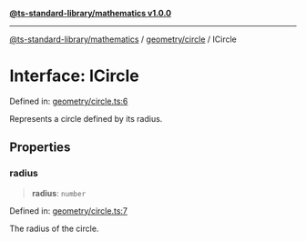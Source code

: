 [**@ts-standard-library/mathematics v1.0.0**](../../../README.md)

***

[@ts-standard-library/mathematics](../../../README.md) / [geometry/circle](../README.md) / ICircle

# Interface: ICircle

Defined in: [geometry/circle.ts:6](https://github.com/gabaudette/ts-stdlib/blob/ea80ba1db09c741e99f8cb19e94e5a29b81b623b/packages/mathematics/src/geometry/circle.ts#L6)

Represents a circle defined by its radius.

## Properties

### radius

> **radius**: `number`

Defined in: [geometry/circle.ts:7](https://github.com/gabaudette/ts-stdlib/blob/ea80ba1db09c741e99f8cb19e94e5a29b81b623b/packages/mathematics/src/geometry/circle.ts#L7)

The radius of the circle.
